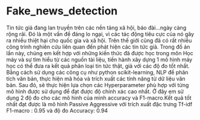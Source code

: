 # Fake_news_detection

Tin tức giả đang lan truyền trên các nền tảng xã hội, báo đài...ngày càng rộng rãi. Đó là một vấn đề đáng lo ngại, vì các tác động tiêu cực của nó gây ra nhiều thiệt hại cho quốc gia và xã hội.
Trên thế giới cũng đã có rất nhiều công trình nghiên cứu liên quan đến phát hiện các tin tức giả. Trong đồ án lần này, chúng em kết hợp với những kiến thức đã được học trong môn Học máy và sự tìm hiểu từ các
nguồn tài liệu, tiến hành xây dựng 1 mô hình máy học có thể đưa ra kết quả phân loại tin tức thật, giả với các độ đo tốt nhất. Bằng cách sử dụng các công cụ như python scikit-learning, NLP để phân tích văn bản,
thực hiện mã hóa và trích xuất các tính năng từ dữ liệu văn bản. Sau đó, sẽ thực hiện lựa chọn các Hyperparameter phù hợp với từng mô hình được sử dụng để đạt được độ chính xác cao nhất. Ở đây em sử dụng 2
độ đo cho các mô hình của mình accuracy và F1-macro.Kết quả tốt nhất đạt được là mô hình Passive Aggressive với trích xuất đặc trưng Tf-idf F1-macro : 0.95 và độ đo Accuracy: 0.94
